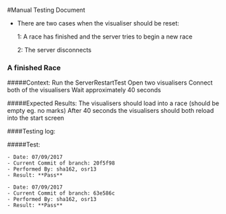 #Manual Testing Document 
- There are two cases when the visualiser should be reset: 
    
     1: A race has finished and the server tries to begin a new race
     
     2: The server disconnects 

### A finished Race
#####Context:
    Run the ServerRestartTest 
    Open two visualisers
    Connect both of the visualisers
    Wait approximately 40 seconds
    
#####Expected Results:
    The visualisers should load into a race (should be empty eg. no marks)
    After 40 seconds the visualisers should both reload into the start screen
    
    

####Testing log:

#####Test:
   
    - Date: 07/09/2017
    - Current Commit of branch: 20f5f98
    - Performed By: sha162, osr13
    - Result: **Pass**
       
    - Date: 07/09/2017
    - Current Commit of branch: 63e586c
    - Performed By: sha162, osr13
    - Result: **Pass**


    

    
